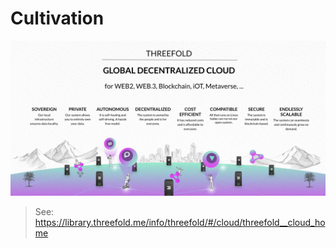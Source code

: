 # Cultivation

![cultivation](img/threefold__cloud_blockchain_.jpg)
> See: https://library.threefold.me/info/threefold/#/cloud/threefold__cloud_home
> 

